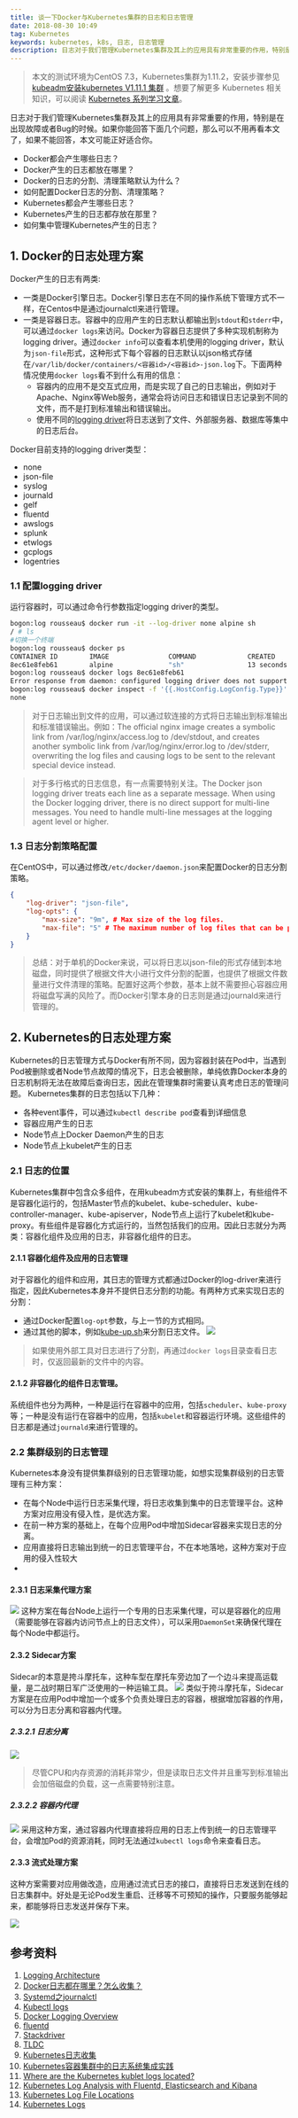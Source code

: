 ```yaml
---
title: 谈一下Docker与Kubernetes集群的日志和日志管理
date: 2018-08-30 10:49
tag: Kubernetes
keywords: kubernetes, k8s, 日志, 日志管理
description: 日志对于我们管理Kubernetes集群及其上的应用具有非常重要的作用，特别是在出现故障或者Bug的时候。本文介绍了几种kubernetes集群日志管理的方法。
---
```


> 本文的测试环境为CentOS 7.3，Kubernetes集群为1.11.2，安装步骤参见[kubeadm安装kubernetes V1.11.1 集群](https://www.edulinks.cn/2018/07/24/20180724-kubeadm-install-kubernetes/) 。想要了解更多 Kubernetes 相关知识，可以阅读 [Kubernetes 系列学习文章](http://edulinks.cn/2020/10/16/20201016-kubernetes-articles/)。

日志对于我们管理Kubernetes集群及其上的应用具有非常重要的作用，特别是在出现故障或者Bug的时候。如果你能回答下面几个问题，那么可以不用再看本文了，如果不能回答，本文可能正好适合你。

* Docker都会产生哪些日志？
* Docker产生的日志都放在哪里？
* Docker的日志的分割、清理策略默认为什么？
* 如何配置Docker日志的分割、清理策略？
* Kubernetes都会产生哪些日志？
* Kubernetes产生的日志都存放在那里？
* 如何集中管理Kubernetes产生的日志？

## 1. Docker的日志处理方案
Docker产生的日志有两类:

* 一类是Docker引擎日志。Docker引擎日志在不同的操作系统下管理方式不一样，在Centos中是通过journalctl来进行管理。
* 一类是容器日志。容器中的应用产生的日志默认都输出到```stdout```和```stderr```中，可以通过```docker logs```来访问。Docker为容器日志提供了多种实现机制称为logging driver。通过```docker info```可以查看本机使用的logging driver，默认为```json-file```形式，这种形式下每个容器的日志默认以json格式存储在```/var/lib/docker/containers/<容器id>/<容器id>-json.log```下。下面两种情况使用```docker logs```看不到什么有用的信息：
  * 容器内的应用不是交互式应用，而是实现了自己的日志输出，例如对于Apache、Nginx等Web服务，通常会将访问日志和错误日志记录到不同的文件，而不是打到标准输出和错误输出。
  * 使用不同的[logging driver](https://docs.docker.com/config/containers/logging/configure/)将日志送到了文件、外部服务器、数据库等集中的日志后台。

Docker目前支持的logging driver类型：

* none
* json-file
* syslog
* journald
* gelf
* fluentd
* awslogs
* splunk
* etwlogs
* gcplogs
* logentries

### 1.1 配置logging driver
运行容器时，可以通过命令行参数指定logging driver的类型。
```bash
bogon:log rousseau$ docker run -it --log-driver none alpine sh
/ # ls
#切换一个终端
bogon:log rousseau$ docker ps
CONTAINER ID        IMAGE               COMMAND             CREATED             STATUS              PORTS               NAMES
8ec61e8feb61        alpine              "sh"                13 seconds ago      Up 12 seconds                           xenodochial_ptolemy
bogon:log rousseau$ docker logs 8ec61e8feb61
Error response from daemon: configured logging driver does not support reading
bogon:log rousseau$ docker inspect -f '{{.HostConfig.LogConfig.Type}}' 8ec61e8feb61
none
```
> 对于日志输出到文件的应用，可以通过软连接的方式将日志输出到标准输出和标准错误输出。例如：The official nginx image creates a symbolic link from /var/log/nginx/access.log to /dev/stdout, and creates another symbolic link from /var/log/nginx/error.log to /dev/stderr, overwriting the log files and causing logs to be sent to the relevant special device instead.

> 对于多行格式的日志信息，有一点需要特别关注。The Docker json logging driver treats each line as a separate message. When using the Docker logging driver, there is no direct support for multi-line messages. You need to handle multi-line messages at the logging agent level or higher.


### 1.3 日志分割策略配置
在CentOS中，可以通过修改```/etc/docker/daemon.json```来配置Docker的日志分割策略。
```json
{
    "log-driver": "json-file",
    "log-opts": {
        "max-size": "9m", # Max size of the log files.
        "max-file": "5" # The maximum number of log files that can be present.
    }
}
```
> 总结：对于单机的Docker来说，可以将日志以json-file的形式存储到本地磁盘，同时提供了根据文件大小进行文件分割的配置，也提供了根据文件数量进行文件清理的策略。配置好这两个参数，基本上就不需要担心容器应用将磁盘写满的风险了。而Docker引擎本身的日志则是通过journald来进行管理的。


## 2. Kubernetes的日志处理方案
Kubernetes的日志管理方式与Docker有所不同，因为容器封装在Pod中，当遇到Pod被删除或者Node节点故障的情况下，日志会被删除，单纯依靠Docker本身的日志机制将无法在故障后查询日志，因此在管理集群时需要认真考虑日志的管理问题。
Kubernetes集群的日志包括以下几种：

* 各种event事件，可以通过```kubectl describe pod```查看到详细信息
* 容器应用产生的日志
* Node节点上Docker Daemon产生的日志
* Node节点上kubelet产生的日志

### 2.1 日志的位置
Kubernetes集群中包含众多组件，在用kubeadm方式安装的集群上，有些组件不是容器化运行的，包括Master节点的kubelet、kube-scheduler、kube-controller-manager、kube-apiserver，Node节点上运行了kubelet和kube-proxy。有些组件是容器化方式运行的，当然包括我们的应用。因此日志就分为两类：容器化组件及应用的日志，非容器化组件的日志。

#### 2.1.1 容器化组件及应用的日志管理
对于容器化的组件和应用，其日志的管理方式都通过Docker的log-driver来进行指定，因此Kubernetes本身并不提供日志分割的功能。有两种方式来实现日志的分割：

* 通过Docker配置```log-opt```参数，与上一节的方式相同。
* 通过其他的脚本，例如[kube-up.sh](https://github.com/kubernetes/kubernetes/blob/master/cluster/gce/gci/configure-helper.sh)来分割日志文件。
![](20180830-docker-kubernetes-log-location/logging-node-level.png)
> 如果使用外部工具对日志进行了分割，再通过```docker logs```目录查看日志时，仅返回最新的文件中的内容。


#### 2.1.2 非容器化的组件日志管理。
系统组件也分为两种，一种是运行在容器中的应用，包括```scheduler```、```kube-proxy```等；一种是没有运行在容器中的应用，包括```kubelet```和容器运行环境。这些组件的日志都是通过```journald```来进行管理的。

### 2.2 集群级别的日志管理
Kubernetes本身没有提供集群级别的日志管理功能，如想实现集群级别的日志管理有三种方案：

* 在每个Node中运行日志采集代理，将日志收集到集中的日志管理平台。这种方案对应用没有侵入性，是优选方案。
* 在前一种方案的基础上，在每个应用Pod中增加Sidecar容器来实现日志的分离。
* 应用直接将日志输出到统一的日志管理平台，不在本地落地，这种方案对于应用的侵入性较大
* 

#### 2.3.1 日志采集代理方案
![](20180830-docker-kubernetes-log-location/logging-with-node-agent.png)
这种方案在每台Node上运行一个专用的日志采集代理，可以是容器化的应用（需要能够在容器内访问节点上的日志文件），可以采用```DaemonSet```来确保代理在每个Node中都运行。

#### 2.3.2 Sidecar方案
Sidecar的本意是挎斗摩托车，这种车型在摩托车旁边加了一个边斗来提高运载量，是二战时期日军广泛使用的一种运输工具。
![](20180830-docker-kubernetes-log-location/36ced2e10a12598fc7daab9820de4396.jpg)
类似于挎斗摩托车，Sidecar方案是在应用Pod中增加一个或多个负责处理日志的容器，根据增加容器的作用，可以分为日志分离和容器内代理。

##### 2.3.2.1 日志分离
![](20180830-docker-kubernetes-log-location/logging-with-streaming-sidecar.png)
> 尽管CPU和内存资源的消耗非常少，但是读取日志文件并且重写到标准输出会加倍磁盘的负载，这一点需要特别注意。


##### 2.3.2.2 容器内代理
![](20180830-docker-kubernetes-log-location/logging-with-sidecar-agent.png)
采用这种方案，通过容器内代理直接将应用的日志上传到统一的日志管理平台，会增加Pod的资源消耗，同时无法通过```kubectl logs```命令来查看日志。

#### 2.3.3 流式处理方案

这种方案需要对应用做改造，应用通过流式日志的接口，直接将日志发送到在线的日志集群中。好处是无论Pod发生重启、迁移等不可预知的操作，只要服务能够起来，都能够将日志发送并保存下来。

![](20180830-docker-kubernetes-log-location/logging-from-application.png)


## 参考资料

1. [Logging Architecture](https://kubernetes.io/docs/concepts/cluster-administration/logging/)
2. [Docker日志都在哪里？怎么收集？](https://www.cnblogs.com/YatHo/p/7866029.html)
3. [Systemd之journalctl](https://www.cnblogs.com/itxdm/p/Systemd_log_system_journalctl.html)
4. [Kubectl logs](https://kubernetes.io/docs/reference/generated/kubectl/kubectl-commands#logs)
5. [Docker Logging Overview](https://docs.docker.com/engine/admin/logging/overview)
6. [fluentd](http://www.fluentd.org/)
7. [Stackdriver](https://kubernetes.io/docs/tasks/debug-application-cluster/logging-stackdriver/)
8. [TLDC](http://www.tldp.org/LDP/abs/html/index.html)
9. [Kubernetes日志收集](https://www.cnblogs.com/keithtt/p/6410249.html)
10. [Kubernetes容器集群中的日志系统集成实践](http://www.yunweipai.com/archives/8797.html)
11. [Where are the Kubernetes kublet logs located?](https://stackoverflow.com/questions/34113476/where-are-the-kubernetes-kubelet-logs-located)
12. [Kubernetes Log Analysis with Fluentd, Elasticsearch and Kibana](https://logz.io/blog/kubernetes-log-analysis/)
13. [Kubernetes Log File Locations](https://wiki.mikejung.biz/Kubernetes#Kubernetes_Commands_and_Log_File_Locations)
14. [Kubernetes Logs](https://github.com/kubernetes/kubernetes/issues/26726)













